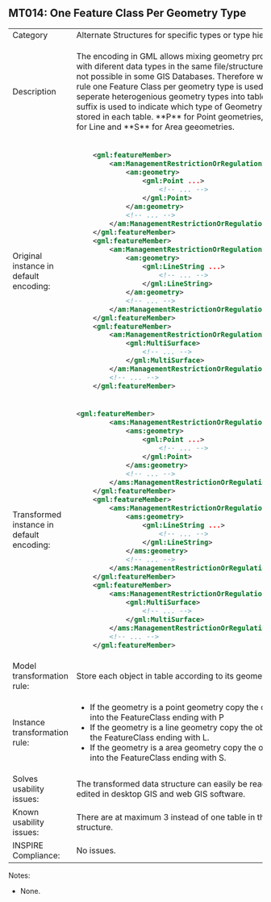 ## MT014: One Feature Class Per Geometry Type

<table>
<tr>
<td>Category</td>
<td>Alternate Structures for specific types or type hierarchies</td>
</tr>
<tr>
<td>Description</td>
<td><p>The encoding in GML allows mixing geometry properties with diferent data types in the same file/structure. This is not possible in some GIS Databases. Therefore with this rule one Feature Class per geometry type is used to seperate heterogenious geometry types into tables. A suffix is used to indicate which type of Geometry is stored in each table. **P** for Point geometries, **L** for Line and **S** for Area geeometries.</p> 
</p>
</td>
</tr>
<tr>
<td>Original instance in default encoding:</td>
<td>

```xml
	<gml:featureMember>
		<am:ManagementRestrictionOrRegulationZone>
			<am:geometry>
				<gml:Point ...>
					<!-- ... -->
				</gml:Point>
			</am:geometry>
			<!-- ... -->
		</am:ManagementRestrictionOrRegulationZone>
	</gml:featureMember>
	<gml:featureMember>
		<am:ManagementRestrictionOrRegulationZone>
			<am:geometry>
				<gml:LineString ...>
					<!-- ... -->
				</gml:LineString>
			</am:geometry>
			<!-- ... -->
		</am:ManagementRestrictionOrRegulationZone>
	</gml:featureMember>
	<gml:featureMember>
		<am:ManagementRestrictionOrRegulationZone >
			<gml:MultiSurface>
				<!-- ... -->
			</gml:MultiSurface>
		</am:ManagementRestrictionOrRegulationZone>
		<!-- ... -->
	</gml:featureMember>
```
   
</td>
</tr>
<tr>
<td>Transformed instance in default encoding:</td>
<td>

```xml
<gml:featureMember>
		<ams:ManagementRestrictionOrRegulationZoneP>
			<ams:geometry>
				<gml:Point ...>
					<!-- ... -->
				</gml:Point>
			</ams:geometry>
			<!-- ... -->
		</ams:ManagementRestrictionOrRegulationZoneP>
	</gml:featureMember>
	<gml:featureMember>
		<ams:ManagementRestrictionOrRegulationZoneL>
			<ams:geometry>
				<gml:LineString ...>
					<!-- ... -->
				</gml:LineString>
			</ams:geometry>
			<!-- ... -->
		</ams:ManagementRestrictionOrRegulationZoneL>
	</gml:featureMember>
	<gml:featureMember>
		<ams:ManagementRestrictionOrRegulationZoneS>
			<gml:MultiSurface>
				<!-- ... -->
			</gml:MultiSurface>
		</ams:ManagementRestrictionOrRegulationZoneS>
		<!-- ... -->
	</gml:featureMember>


``` 

</td>
</tr>
<tr>
<td>Model transformation rule: </td>
<td>
    <p>Store each object in table according to its geometry type.</p>
</td>
</tr>
<tr>
<td>Instance transformation rule:</td>
<td>
	<ul>
		<li>If the geometry is a point geometry copy the object into the FeatureClass ending with P</li>
		<li>If the geometry is a line geometry copy the object into the FeatureClass ending with L.</li>
        	<li>If the geometry is a area geometry copy the object into the FeatureClass ending with S.</li>
		</ul>
</td>
</tr>
<tr>
<td>Solves usability issues:</td>
<td>The transformed data structure can easily be read and edited in desktop GIS and web GIS software.</td>
</tr>
<tr>
<td>Known usability issues:</td>
<td>There are at maximum 3 instead of one table in the target structure.</td>
</tr>
<tr>
<td>INSPIRE Compliance:</td>
<td>No issues.</td>
</tr>
</table>

Notes:

 * None.
